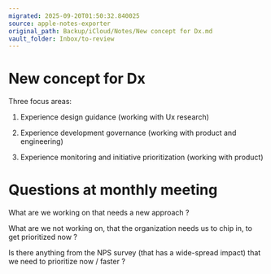 ```yaml
---
migrated: 2025-09-20T01:50:32.840025
source: apple-notes-exporter
original_path: Backup/iCloud/Notes/New concept for Dx.md
vault_folder: Inbox/to-review
---
```

# New concept for Dx

Three focus areas:

1. Experience design guidance (working with Ux research)

2. Experience development governance (working with product and engineering)

3. Experience monitoring and initiative prioritization (working with product) 

# Questions at monthly meeting

What are we working on that needs a new approach ?

What are we not working on, that the organization needs us to chip in, to get prioritized now ?

Is there anything from the NPS survey  (that has a wide-spread impact) that we need to prioritize now / faster ?
